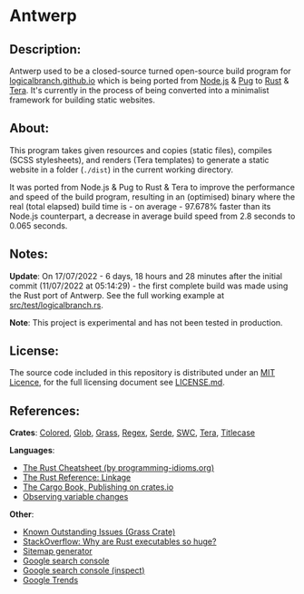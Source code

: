# Antwerp
## Description:
Antwerp used to be a closed-source turned open-source build program for [logicalbranch.github.io](https://logicalbranch.github.io) which is being ported from [Node.js](https://nodejs.org/en/) & [Pug](https://pugjs.org/api/getting-started.html) to [Rust](https://www.rust-lang.org/) & [Tera](https://tera.netlify.app/). It's currently in the process of being converted into a minimalist framework for building static websites.

## About:
This program takes given resources and copies (static files), compiles (SCSS stylesheets), and renders (Tera templates) to generate a static website in a folder (`./dist`) in the current working directory.

It was ported from Node.js & Pug to Rust & Tera to improve the performance and speed of the build program, resulting in an (optimised) binary where the real (total elapsed) build time is - on average - 97.678% faster than its Node.js counterpart, a decrease in average build speed from 2.8 seconds to 0.065 seconds.

## Notes:
**Update**: On 17/07/2022 - 6 days, 18 hours and 28 minutes after the initial commit (11/07/2022 at 05:14:29) - the first complete build was made using the Rust port of Antwerp. See the full working example at [src/test/logicalbranch.rs](https://github.com/LogicalBranch/Antwerp/blob/master/src/test/logicalbranch.rs).

**Note**: This project is experimental and has not been tested in production.

## License:
The source code included in this repository is distributed under an [MIT Licence](https://choosealicense.com/licenses/mit/), for the full licensing document see [LICENSE.md](https://github.com/LogicalBranch/Antwerp/blob/master/LICENSE.md).

## References:
**Crates**: [Colored](https://crates.io/crates/colored), [Glob](https://crates.io/crates/glob), [Grass](https://crates.io/crates/grass), [Regex](https://crates.io/crates/regex), [Serde](https://crates.io/crates/serde), [SWC](https://crates.io/crates/swc), [Tera](https://crates.io/crates/tera), [Titlecase](https://crates.io/crates/titlecase)

**Languages**:
* [The Rust Cheatsheet (by programming-idioms.org)](https://programming-idioms.org/cheatsheet/Rust)
* [The Rust Reference: Linkage](https://doc.rust-lang.org/reference/linkage.html)
* [The Cargo Book, Publishing on crates.io](https://doc.rust-lang.org/cargo/reference/publishing.html)
* [Observing variable changes](https://users.rust-lang.org/t/observe-changes-of-variable/59069/8)

**Other**:
* [Known Outstanding Issues (Grass Crate)](https://github.com/connorskees/grass/issues/19)
* [StackOverflow: Why are Rust executables so huge?](https://stackoverflow.com/a/29008355/10415695)
* [Sitemap generator](https://www.xml-sitemaps.com/)
* [Google search console](https://search.google.com/search-console/)
* [Google search console (inspect)](https://search.google.com/search-console/welcome?action=inspect)
* [Google Trends](https://trends.google.com/trends/?geo=GB)
